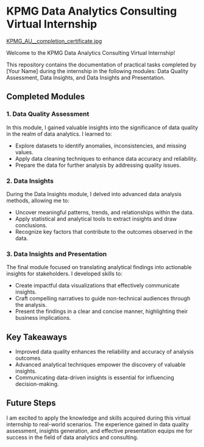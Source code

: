 # KPMG Data Analytics Consulting Virtual Internship

[KPMG_AU__completion_certificate.jpg](https://github.com/shreyash-sarap/KPMG_Internship/files/12376680/KPMG_AU__completion_certificate.jpg)


Welcome to the KPMG Data Analytics Consulting Virtual Internship!

This repository contains the documentation of practical tasks completed by [Your Name] during the internship in the following modules: Data Quality Assessment, Data Insights, and Data Insights and Presentation.

## Completed Modules

### 1. Data Quality Assessment

In this module, I gained valuable insights into the significance of data quality in the realm of data analytics. I learned to:

- Explore datasets to identify anomalies, inconsistencies, and missing values.
- Apply data cleaning techniques to enhance data accuracy and reliability.
- Prepare the data for further analysis by addressing quality issues.

### 2. Data Insights

During the Data Insights module, I delved into advanced data analysis methods, allowing me to:

- Uncover meaningful patterns, trends, and relationships within the data.
- Apply statistical and analytical tools to extract insights and draw conclusions.
- Recognize key factors that contribute to the outcomes observed in the data.

### 3. Data Insights and Presentation

The final module focused on translating analytical findings into actionable insights for stakeholders. I developed skills to:

- Create impactful data visualizations that effectively communicate insights.
- Craft compelling narratives to guide non-technical audiences through the analysis.
- Present the findings in a clear and concise manner, highlighting their business implications.

## Key Takeaways

- Improved data quality enhances the reliability and accuracy of analysis outcomes.
- Advanced analytical techniques empower the discovery of valuable insights.
- Communicating data-driven insights is essential for influencing decision-making.

## Future Steps

I am excited to apply the knowledge and skills acquired during this virtual internship to real-world scenarios. The experience gained in data quality assessment, insights generation, and effective presentation equips me for success in the field of data analytics and consulting.

